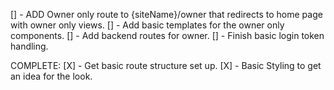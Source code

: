 [] - ADD Owner only route to {siteName}/owner that redirects to home page with owner only views.
[] - Add basic templates for the owner only components.
[] - Add backend routes for owner.
[] - Finish basic login token handling.






COMPLETE:
[X] - Get basic route structure set up.
[X] - Basic Styling to get an idea for the look.